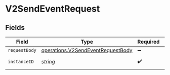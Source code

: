 # V2SendEventRequest


## Fields

| Field                                                                                         | Type                                                                                          | Required                                                                                      | Description                                                                                   | Example                                                                                       |
| --------------------------------------------------------------------------------------------- | --------------------------------------------------------------------------------------------- | --------------------------------------------------------------------------------------------- | --------------------------------------------------------------------------------------------- | --------------------------------------------------------------------------------------------- |
| `requestBody`                                                                                 | [operations.V2SendEventRequestBody](../../../sdk/models/operations/v2sendeventrequestbody.md) | :heavy_minus_sign:                                                                            | N/A                                                                                           |                                                                                               |
| `instanceID`                                                                                  | *string*                                                                                      | :heavy_check_mark:                                                                            | The instance id                                                                               | xxx                                                                                           |